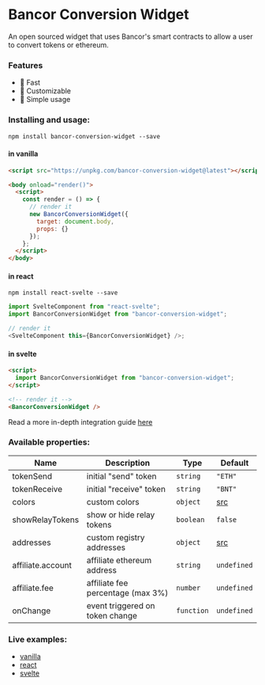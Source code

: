 # Bancor Conversion Widget

An open sourced widget that uses Bancor's smart contracts to allow a user to convert tokens or ethereum.

### Features

- 🚴 Fast
- 🔧 Customizable
- 🙂 Simple usage

### Installing and usage:

```
npm install bancor-conversion-widget --save
```

#### in vanilla

```html
<script src="https://unpkg.com/bancor-conversion-widget@latest"></script>

<body onload="render()">
  <script>
    const render = () => {
      // render it
      new BancorConversionWidget({
        target: document.body,
        props: {}
      });
    };
  </script>
</body>
```

#### in react

```
npm install react-svelte --save
```

```javascript
import SvelteComponent from "react-svelte";
import BancorConversionWidget from "bancor-conversion-widget";

// render it
<SvelteComponent this={BancorConversionWidget} />;
```

#### in svelte

```html
<script>
  import BancorConversionWidget from "bancor-conversion-widget";
</script>

<!-- render it -->
<BancorConversionWidget />
```

Read a more in-depth integration guide [here](https://github.com/nionis/bancor-conversion-widget/wiki/Integration-guide)

### Available properties:

| Name              | Description                       | Type       | Default                        |
| ----------------- | --------------------------------- | ---------- | ------------------------------ |
| tokenSend         | initial "send" token              | `string`   | `"ETH"`                        |
| tokenReceive      | initial "receive" token           | `string`   | `"BNT"`                        |
| colors            | custom colors                     | `object`   | [src](/src/utils/Colors.js#L5) |
| showRelayTokens   | show or hide relay tokens         | `boolean`  | `false`                        |
| addresses         | custom registry addresses         | `object`   | [src](/src/env.js#L4)          |
| affiliate.account | affiliate ethereum address        | `string`   | `undefined`                    |
| affiliate.fee     | affiliate fee percentage (max 3%) | `number`   | `undefined`                    |
| onChange          | event triggered on token change   | `function` | `undefined`                    |

### Live examples:

- [vanilla](https://codesandbox.io/s/bancor-conversion-widget-in-vanilla-2q28g?fontsize=14&hidenavigation=1&theme=dark)
- [react](https://codesandbox.io/s/awesome-grass-e12df?fontsize=14&hidenavigation=1&theme=dark)
- [svelte](https://codesandbox.io/s/musing-dirac-8zmr9?fontsize=14&hidenavigation=1&theme=dark)
